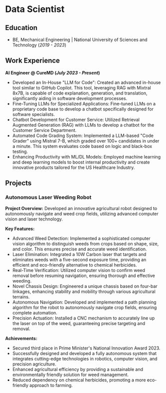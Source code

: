 # Data Scientist

## Education
- BE, Mechanical Engineering | National University of Sciences and Technology (_2019 - 2023_)

## Work Experience
**AI Engineer @ CureMD (_July 2023 - Present_)**
- Developed an In-House "LLM for Code": Created an advanced in-house tool similar to GitHub Copilot. This tool, leveraging RAG with Mixtral 8x7B, is capable of code explanation, generation, and translation, significantly aiding in software development processes.
- Fine-Tuning LLMs for Specialized Applications: Fine-tuned LLMs on a proprietary code base to develop a chatbot specifically designed for software specialists.
- Chatbot Development for Customer Service: Utilized Retrieval Augmented Generation (RAG) with LLMs to develop a chatbot for the Customer Service Department.
- Automated Code Grading System: Implemented a LLM-based "Code Grader" using Mistral 7-B, which graded over 100+ candidates in under a minute. This system evaluates code based on logic and black-box testing.
- Enhancing Productivity with ML/DL Models: Employed machine learning and deep learning models to boost internal productivity and create innovative products tailored for the US Healthcare Industry.

## Projects

### Autonomous Laser Weeding Robot

**Project Overview:**
Developed an innovative agricultural robot designed to autonomously navigate and weed crop fields, utilizing advanced computer vision and laser technology.

**Key Features:**
- Advanced Weed Detection: Implemented a sophisticated computer vision algorithm to distinguish weeds from crops based on shape, size, and color. This ensures precise and accurate weed identification.
- Laser Elimination: Integrated a 10W Carbon laser that targets and eliminates weeds with a five-second exposure time, providing an efficient and eco-friendly alternative to chemical herbicides.
- Real-Time Verification: Utilized computer vision to confirm weed removal before resuming navigation, ensuring thorough and effective weeding.
- Novel Chassis Design: Engineered a unique chassis based on four-bar linkages, enhancing stability and mobility through various agricultural terrains.
- Autonomous Navigation: Developed and implemented a path planning algorithm for the robot to autonomously navigate crop fields, ensuring complete automation.
- Precision Actuation: Installed a CNC mechanism to accurately line up the laser on top of the weed, guaranteeing precise targeting and removal.

**Achievements:**
- Secured third place in Prime Minister's National Innovation Award 2023.
- Successfully designed and developed a fully autonomous system that integrates cutting-edge technologies in robotics, computer vision, and precision agriculture.
- Enhanced agricultural efficiency by providing a sustainable and environmentally friendly solution for weed management.
- Reduced dependency on chemical herbicides, promoting a more eco-friendly approach to farming.

